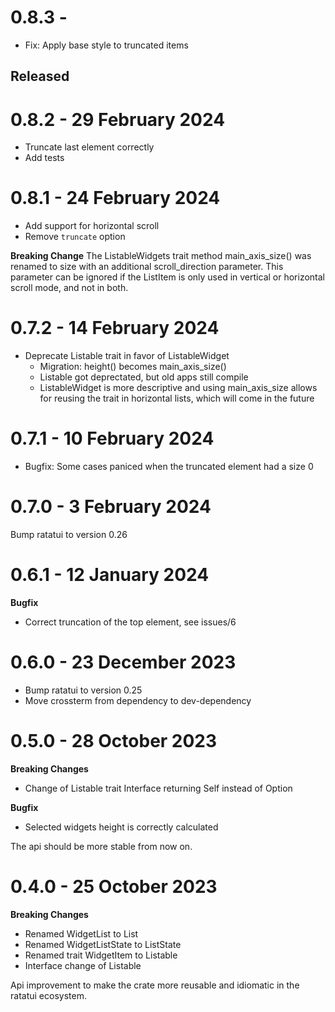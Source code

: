 0.8.3 - 
===================
- Fix: Apply base style to truncated items

Released
--------

0.8.2 - 29 February 2024
===================
- Truncate last element correctly
- Add tests

0.8.1 - 24 February 2024
===================
- Add support for horizontal scroll
- Remove `truncate` option

**Breaking Change**
The ListableWidgets trait method main_axis_size() was renamed to
size with an additional scroll_direction parameter. This parameter
can be ignored if the ListItem is only used in vertical or horizontal
scroll mode, and not in both.

0.7.2 - 14 February 2024
===================
- Deprecate Listable trait in favor of ListableWidget
  - Migration: height() becomes main_axis_size()
  - Listable got deprectated, but old apps still compile
  - ListableWidget is more descriptive and using
    main_axis_size allows for reusing the trait 
    in horizontal lists, which will come in the future

0.7.1 - 10 February 2024
===================
- Bugfix: Some cases paniced when the truncated element had a size 0

0.7.0 - 3 February 2024
===================
Bump ratatui to version 0.26

0.6.1 - 12 January 2024
===================
**Bugfix**
- Correct truncation of the top element, see issues/6

0.6.0 - 23 December 2023
===================
- Bump ratatui to version 0.25
- Move crossterm from dependency to dev-dependency

0.5.0 - 28 October 2023
===================
**Breaking Changes**
- Change of Listable trait Interface returning Self instead of Option
  
**Bugfix**
- Selected widgets height is correctly calculated

The api should be more stable from now on.

0.4.0 - 25 October 2023
===================
**Breaking Changes**
- Renamed WidgetList to List
- Renamed WidgetListState to ListState
- Renamed trait WidgetItem to Listable
- Interface change of Listable

Api improvement to make the crate more reusable
and idiomatic in the ratatui ecosystem.
